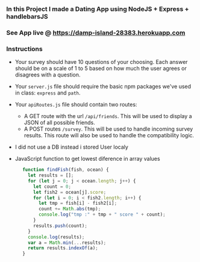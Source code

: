 ### In this Project I made a Dating App using NodeJS + Express + handlebarsJS

### See App live @ https://damp-island-28383.herokuapp.com

### Instructions

- Your survey should have 10 questions of your choosing. Each answer should be on a scale of 1 to 5 based on how much the user agrees or disagrees with a question.

- Your `server.js` file should require the basic npm packages we've used in class: `express` and `path`.

* Your `apiRoutes.js` file should contain two routes:

  - A GET route with the url `/api/friends`. This will be used to display a JSON of all possible friends.
  - A POST routes `/survey`. This will be used to handle incoming survey results. This route will also be used to handle the compatibility logic.

* I did not use a DB instead i stored User localy

* JavaScript function to get lowest diference in array values

```javascript
      function findFish(fish, ocean) {
        let results = [];
        for (let j = 0; j < ocean.length; j++) {
          let count = 0;
          let fish2 = ocean[j].score;
          for (let i = 0; i < fish2.length; i++) {
            let tmp = fish[i] - fish2[i];
            count += Math.abs(tmp);
            console.log("tmp :" + tmp + " score " + count);
          }
          results.push(count);
        }
        console.log(results);
        var a = Math.min(...results);
        return results.indexOf(a);
      }
```
